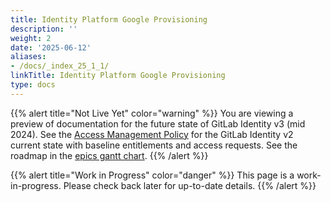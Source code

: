 ```yaml
---
title: Identity Platform Google Provisioning
description: ''
weight: 2
date: '2025-06-12'
aliases:
- /docs/_index_25_1_1/
linkTitle: Identity Platform Google Provisioning
type: docs
---
```


{{% alert title="Not Live Yet" color="warning" %}}
You are viewing a preview of documentation for the future state of GitLab Identity v3 (mid 2024). See the <a href="/handbook/security/security-and-technology-policies/access-management-policy/">Access Management Policy</a> for the GitLab Identity v2 current state with baseline entitlements and access requests. See the roadmap in the <a href="https://gitlab.com/groups/gitlab-com/gl-security/identity/eng/-/roadmap?state=all&sort=start_date_asc&layout=QUARTERS&timeframe_range_type=THREE_YEARS&group_path=gitlab-com/gl-security/identity/eng&progress=WEIGHT&show_progress=true&show_milestones=false&milestones_type=ALL&show_labels=true">epics gantt chart</a>.
{{% /alert %}}

{{% alert title="Work in Progress" color="danger" %}}
This page is a work-in-progress. Please check back later for up-to-date details.
{{% /alert %}}
